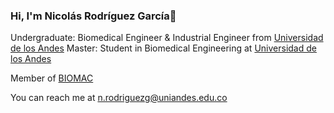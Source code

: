 ### Hi, I'm Nicolás Rodríguez García👋

Undergraduate: Biomedical Engineer & Industrial Engineer from [Universidad de los Andes](https://uniandes.edu.co/)
Master: Student in Biomedical Engineering at [Universidad de los Andes](https://uniandes.edu.co/)
<!--
Doctorate: from [INSTITUTION](LINK OF INSTITUTION.com)
-->


Member of [BIOMAC](https://github.com/biomac-lab)


You can reach me at <n.rodriguezg@uniandes.edu.co>

<!--
**roganich/roganich** is a ✨ _special_ ✨ repository because its `README.md` (this file) appears on your GitHub profile.

Here are some ideas to get you started:

- 🔭 I’m currently working on ...
- 🌱 I’m currently learning ...
- 👯 I’m looking to collaborate on ...
- 🤔 I’m looking for help with ...
- 💬 Ask me about ...
- 📫 How to reach me: ...
- 😄 Pronouns: ...
- ⚡ Fun fact: ...
-->
